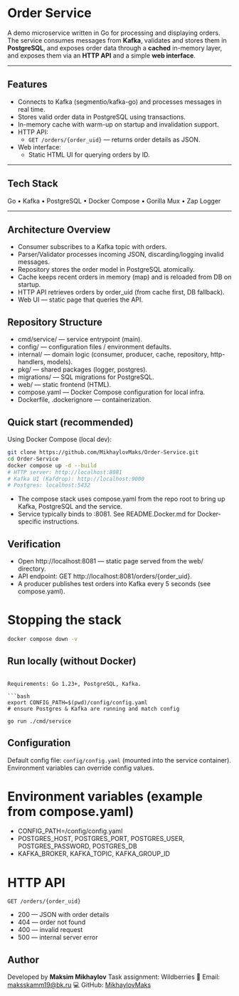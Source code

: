 # Order Service

A demo microservice written in Go for processing and displaying orders.
The service consumes messages from **Kafka**, validates and stores them in **PostgreSQL**, and exposes order data through a **cached** in-memory layer, and exposes them via an **HTTP API** and a simple **web interface**.

---

## Features

- Connects to Kafka (segmentio/kafka-go) and processes messages in real time.
- Stores valid order data in PostgreSQL using transactions.
- In-memory cache with warm-up on startup and invalidation support.
- HTTP API:
  - `GET /orders/{order_uid}` — returns order details as JSON.
- Web interface:
  - Static HTML UI for querying orders by ID.

---

## Tech Stack

Go • Kafka • PostgreSQL • Docker Compose • Gorilla Mux • Zap Logger

---

## Architecture Overview

- Consumer subscribes to a Kafka topic with orders.
- Parser/Validator processes incoming JSON, discarding/logging invalid messages.
- Repository stores the order model in PostgreSQL atomically.
- Cache keeps recent orders in memory (map) and is reloaded from DB on startup.
- HTTP API retrieves orders by order_uid (from cache first, DB fallback).
- Web UI — static page that queries the API.

## Repository Structure

- cmd/service/ — service entrypoint (main).
- config/ — configuration files / environment defaults.
- internal/ — domain logic (consumer, producer, cache, repository, http-handlers, models).
- pkg/ — shared packages (logger, postgres).
- migrations/ — SQL migrations for PostgreSQL.
- web/ — static frontend (HTML).
- compose.yaml — Docker Compose configuration for local infra.
- Dockerfile, .dockerignore — containerization.

## Quick start (recommended)

Using Docker Compose (local dev):

```bash
git clone https://github.com/MikhaylovMaks/Order-Service.git
cd Order-Service
docker compose up -d --build
# HTTP server: http://localhost:8081
# Kafka UI (Kafdrop): http://localhost:9000
# Postgres: localhost:5432
```

- The compose stack uses compose.yaml from the repo root to bring up Kafka, PostgreSQL and the service.
- Service typically binds to :8081. See README.Docker.md for Docker-specific instructions.

## Verification

- Open http://localhost:8081 — static page served from the web/ directory.
- API endpoint: GET http://localhost:8081/orders/{order_uid}.
- A producer publishes test orders into Kafka every 5 seconds (see compose.yaml).

# Stopping the stack

```bash
docker compose down -v
```

## Run locally (without Docker)

````## Run locally (without Docker)

Requirements: Go 1.23+, PostgreSQL, Kafka.

```bash
export CONFIG_PATH=$(pwd)/config/config.yaml
# ensure Postgres & Kafka are running and match config

go run ./cmd/service
````

## Configuration

Default config file: `config/config.yaml` (mounted into the service container).
Environment variables can override config values.

# Environment variables (example from compose.yaml)

- CONFIG_PATH=/config/config.yaml
- POSTGRES_HOST, POSTGRES_PORT, POSTGRES_USER, POSTGRES_PASSWORD, POSTGRES_DB
- KAFKA_BROKER, KAFKA_TOPIC, KAFKA_GROUP_ID

# HTTP API

`GET /orders/{order_uid}`

- 200 — JSON with order details
- 404 — order not found
- 400 — invalid request
- 500 — internal server error

## Author

Developed by **Maksim Mikhaylov**
Task assignment: Wildberries
📧 Email: [maksskamm19@bk.ru](mailto:maksskamm19@bk.ru)
💻 GitHub: [MikhaylovMaks](https://github.com/MikhaylovMaks)
